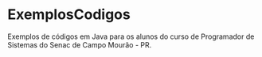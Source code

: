 # ExemplosCodigos

Exemplos de códigos em Java para os alunos do curso de Programador de Sistemas do Senac de Campo Mourão - PR.
